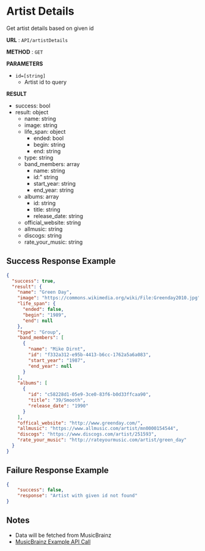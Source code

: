 # Artist Details
Get artist details based on given id

**URL** : `API/artistDetails`

**METHOD** : `GET`

**PARAMETERS**<br>
* `id=[string]`
	* Artist id to query

**RESULT**<br>
* success: bool
* result: object
	* name: string
	* image: string
	* life_span: object
		* ended: bool
		* begin: string
		* end: string
	* type: string
	* band_members: array
		* name: string
		* id:" string
		* start_year: string
		* end_year: string
	* albums: array
		* id: string
		* title: string
		* release_date: string
	* official_website: string
	* allmusic: string
	* discogs: string
	* rate_your_music: string
		

## Success Response Example
```json
{
  "success": true,
  "result": {
    "name": "Green Day",
    "image": "https://commons.wikimedia.org/wiki/File:Greenday2010.jpg",
    "life_span": {
      "ended": false,
      "begin": "1989",
      "end": null
    },
    "type": "Group",
    "band_members": [
      {
        "name": "Mike Dirnt",
        "id": "f332a312-e95b-4413-b6cc-1762a5a6a083",
        "start_year": "1987",
        "end_year": null
      }
    ],
    "albums": [
      {
        "id": "c58228d1-05e9-3ce0-83f6-b0d33ffcaa90",
        "title": "39/Smooth",
        "release_date": "1990"
      }
    ],
    "offical_website": "http://www.greenday.com/",
    "allmusic": "https://www.allmusic.com/artist/mn0000154544",
    "discogs": "https://www.discogs.com/artist/251593",
    "rate_your_music": "http://rateyourmusic.com/artist/green_day"
  }
}
```

## Failure Response Example
```json
{
	"success": false,
	"response": "Artist with given id not found"
}
```

## Notes 
* Data will be fetched from MusicBrainz
* [MusicBrainz Example API Call](https://musicbrainz.org/ws/2/artist/084308bd-1654-436f-ba03-df6697104e19?fmt=json&inc=url-rels+release-groups+artist-rels)
